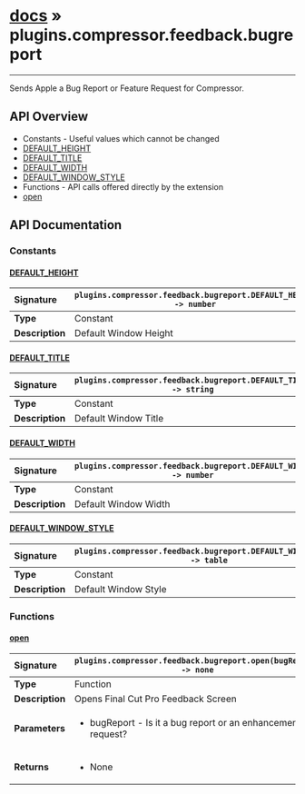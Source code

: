 # [docs](index.md) » plugins.compressor.feedback.bugreport
---

Sends Apple a Bug Report or Feature Request for Compressor.

## API Overview
* Constants - Useful values which cannot be changed
 * [DEFAULT_HEIGHT](#default_height)
 * [DEFAULT_TITLE](#default_title)
 * [DEFAULT_WIDTH](#default_width)
 * [DEFAULT_WINDOW_STYLE](#default_window_style)
* Functions - API calls offered directly by the extension
 * [open](#open)

## API Documentation

### Constants

#### [DEFAULT_HEIGHT](#default_height)
| <span style="float: left;">**Signature**</span> | <span style="float: left;">`plugins.compressor.feedback.bugreport.DEFAULT_HEIGHT -> number` </span>                                                          |
| -----------------------------------------------------|---------------------------------------------------------------------------------------------------------|
| **Type**                                             | Constant |
| **Description**                                      | Default Window Height |

#### [DEFAULT_TITLE](#default_title)
| <span style="float: left;">**Signature**</span> | <span style="float: left;">`plugins.compressor.feedback.bugreport.DEFAULT_TITLE -> string` </span>                                                          |
| -----------------------------------------------------|---------------------------------------------------------------------------------------------------------|
| **Type**                                             | Constant |
| **Description**                                      | Default Window Title |

#### [DEFAULT_WIDTH](#default_width)
| <span style="float: left;">**Signature**</span> | <span style="float: left;">`plugins.compressor.feedback.bugreport.DEFAULT_WIDTH -> number` </span>                                                          |
| -----------------------------------------------------|---------------------------------------------------------------------------------------------------------|
| **Type**                                             | Constant |
| **Description**                                      | Default Window Width |

#### [DEFAULT_WINDOW_STYLE](#default_window_style)
| <span style="float: left;">**Signature**</span> | <span style="float: left;">`plugins.compressor.feedback.bugreport.DEFAULT_WINDOW_STYLE -> table` </span>                                                          |
| -----------------------------------------------------|---------------------------------------------------------------------------------------------------------|
| **Type**                                             | Constant |
| **Description**                                      | Default Window Style |

### Functions

#### [open](#open)
| <span style="float: left;">**Signature**</span> | <span style="float: left;">`plugins.compressor.feedback.bugreport.open(bugReport) -> none` </span>                                                          |
| -----------------------------------------------------|---------------------------------------------------------------------------------------------------------|
| **Type**                                             | Function |
| **Description**                                      | Opens Final Cut Pro Feedback Screen |
| **Parameters**                                       | <ul><li>bugReport - Is it a bug report or an enhancement request?</li></ul> |
| **Returns**                                          | <ul><li>None</li></ul> |

